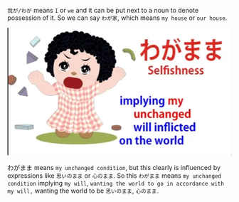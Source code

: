 `我が/わが` means `I` or `we` and it can be put next to a noun to denote possession of it. So we can say `わが家`, which means `my house` or `our house`.

![Pasted image 20250608084929.png](img/Pasted%20image%2020250608084929.png)

わがまま means `my unchanged condition`, but this clearly is influenced by expressions like `思いのまま` or `心のまま`. So this `わがまま` means `my unchanged condition` implying `my will`, `wanting the world to go in accordance with my will,` wanting the world to be `思いのまま`, `心のまま`.